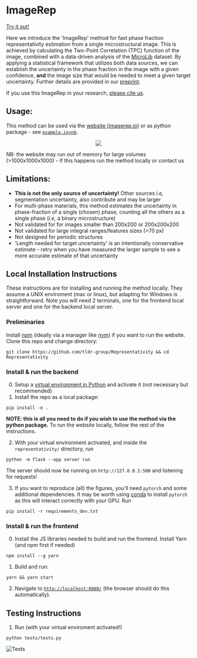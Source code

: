 # ImageRep

[Try it out!](https://www.imagerep.io/)

Here we introduce the 'ImageRep' method for fast phase fraction representativity estimation from a single microstructural image. This is achieved by calculating the Two-Point Correlation (TPC) function of the image, combined with a data-driven analysis of the [MicroLib](https://microlib.io/) dataset. By applying a statistical framework that utilizes both data sources, we can establish the uncertainty in the phase fraction in the image with a given confidence, **and** the image size that would be needed to meet a given target uncertainty. Further details are provided in our [preprint](https://arxiv.org/abs/2410.19568).

If you use this ImageRep in your research, [please cite us](CITATION.cff).

## Usage:

This method can be used via the [website (imagerep.io)](https://www.imagerep.io/) or as python package - see [`example.ipynb`](example.ipynb).

<p align="center">
    <img src="https://sambasegment.blob.core.windows.net/resources/repr_repo_v2.gif">
</p>

NB: the website may run out of memory for large volumes (>1000x1000x1000) - if this happens run the method locally or contact us

## Limitations:
- **This is not the only source of uncertainty!** Other sources *i.e,* segmentation uncertainty, also contribute and may be larger
- For multi-phase materials, this method estimates the uncertainty in phase-fraction of a single (chosen) phase, counting all the others as a single phase (*i.e,* a binary microstructure)
- Not validated for for images smaller than 200x200 or 200x200x200
- Not validated for large integral ranges/features sizes (>70 px) 
- Not designed for periodic structures
- 'Length needed for target uncertainty' is an intentionally conservative estimate - retry when you have measured the larger sample to see a more accurate estimate of that uncertainty

## Local Installation Instructions

These instructions are for installing and running the method locally. They assume a UNIX enviroment (mac or linux), but adapting for Windows is straightforward. Note you will need 2 terminals, one for the frontend local server and one for the backend local server.

### Preliminaries

Install [npm](https://docs.npmjs.com/downloading-and-installing-node-js-and-npm) (ideally via a manager like [nvm](https://github.com/nvm-sh/nvm)) if you want to run the website. Clone this repo and change directory:
```
git clone https://github.com/tldr-group/Representativity && cd Representativity
```


### Install & run the backend

0. Setup a [virtual environment in Python](https://docs.python.org/3/library/venv.html) and activate it (not necessary but recommended)
1. Install the repo as a local package:

```
pip install -e .
```

**NOTE: this is all you need to do if you wish to use the method via the python package.** To run the website locally, follow the rest of the instructions.

2. With your virtual environment activated, and inside the `representativity/` directory, run

```
python -m flask --app server run
```

The server should now be running on `http://127.0.0.1:500` and listening for requests!


3. If you want to reproduce (all) the figures, you'll need `pytorch` and some additional dependencies. It may be worth using [conda](https://www.anaconda.com/) to install `pytorch` as this will interact correctly with your GPU. Run
```
pip install -r requirements_dev.txt
```


### Install & run the frontend

0. Install the JS libraries needed to build and run the frontend. Install Yarn (and npm first if needed)

```
npm install --g yarn
```

1. Build and run:

```
yarn && yarn start
```

2. Navigate to [`http://localhost:8080/`](http://localhost:8080/) (the browser should do this automatically).

## Testing Instructions

1. Run (with your virtual enviroment activated!)

```
python tests/tests.py
```

![Tests](https://github.com/tldr-group/Representativity/actions/workflows/tests.yml/badge.svg)